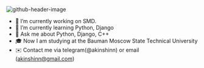 ![github-header-image](https://github.com/akinshinn/akinshinn/assets/109080378/5f7c5183-3670-4889-a703-4226159d59d8)

- 🔭 I’m currently working on SMD.
- 🌱 I’m currently learning Python, Django
- 💬 Ask me about Python, Django, C++
- 🎓 Now I am studying at the Bauman Moscow State Technical University
- ✉️ Contact me via telegram(@akinshinn) or email (akinshinn@gmail.com)
